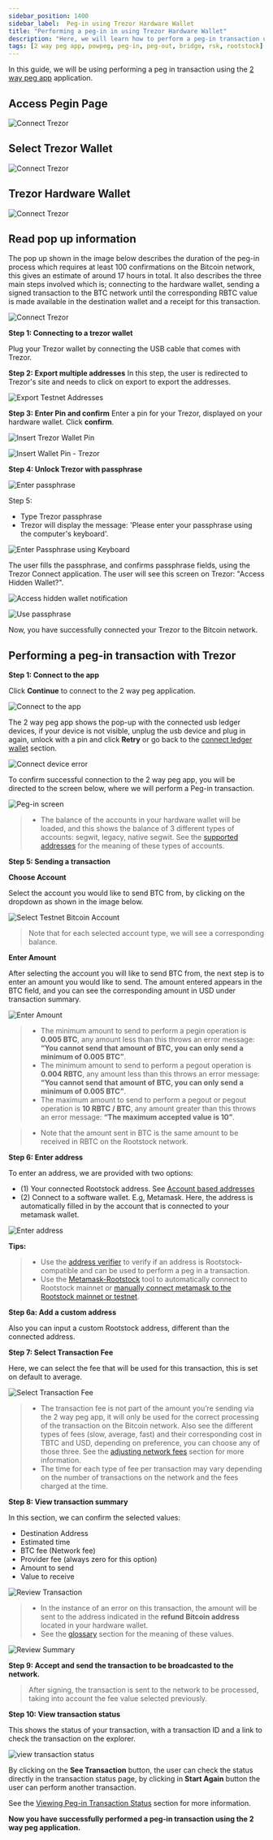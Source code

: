 ```yaml
---
sidebar_position: 1400
sidebar_label:  Peg-in using Trezor Hardware Wallet
title: "Performing a peg-in in using Trezor Hardware Wallet"
description: "Here, we will learn how to perform a peg-in transaction using the Trezor Hardware Wallet."
tags: [2 way peg app, powpeg, peg-in, peg-out, bridge, rsk, rootstock]
---
```


In this guide, we will be using performing a peg in transaction using the [2 way peg app](https://app.2wp.rootstock.io/) application.

## Access Pegin Page

![Connect Trezor](/img/resources/two-way-peg-app/pegin.png)

## Select Trezor Wallet

![Connect Trezor](/img/resources/two-way-peg-app/wallets.png)

## Trezor Hardware Wallet

![Connect Trezor](/img/resources/two-way-peg-app/pegin-connect-your-trezor.png)


## Read pop up information

The pop up shown in the image below describes the duration of the peg-in process which requires at least 100 confirmations on the Bitcoin network, this gives an estimate of around 17 hours in total. It also describes the three main steps involved which is; connecting to the hardware wallet, sending a signed transaction to the BTC network until the corresponding RBTC value is made available in the destination wallet and a receipt for this transaction.

![Connect Trezor](/img/resources/two-way-peg-app/pegin-popup.png)

**Step 1: Connecting to a trezor wallet**

Plug your Trezor wallet by connecting the USB cable that comes with Trezor.

**Step 2: Export multiple addresses**
In this step, the user is redirected to Trezor's site and needs to click on export to export the addresses. 

![Export Testnet Addresses](/img/resources/two-way-peg-app/34-export-testnet-addresses.png)

**Step 3: Enter Pin and confirm**
Enter a pin for your Trezor, displayed on your hardware wallet. Click **confirm**.

![Insert Trezor Wallet Pin](/img/resources/two-way-peg-app/35-insert-trezor-wallet-pin.png)

![Insert Wallet Pin - Trezor](/img/resources/two-way-peg-app/35a-insert-wallet-pin-trezor.png)

**Step 4: Unlock Trezor with passphrase**

![Enter passphrase](/img/resources/two-way-peg-app/36-enter-passphrase.png)

Step 5:
- Type Trezor passphrase
- Trezor will display the message: 'Please enter your passphrase using the computer's keyboard'.

![Enter Passphrase using Keyboard](/img/resources/two-way-peg-app/36a-enter-passphrase-keyboard.png)

The user fills the passphrase, and confirms passphrase fields, using the Trezor Connect application. The user will see this screen on Trezor: "Access Hidden Wallet?".

![Access hidden wallet notification](/img/resources/two-way-peg-app/37-access-hidden-wallet-notification.png)

![Use passphrase](/img/resources/two-way-peg-app/37a-use-passphrase.png)

Now, you have successfully connected your Trezor to the Bitcoin network.

## Performing a peg-in transaction with Trezor
 
**Step 1: Connect to the app**

Click **Continue** to connect to the 2 way peg application.

![Connect to the app](/img/resources/two-way-peg-app/pegin-trezor-connection.png)

The 2 way peg app shows the pop-up with the connected usb ledger devices, if your device is not visible, unplug the usb device and plug in again, unlock with a pin and click **Retry** or go back to the [connect ledger wallet](#ledger-hardware-wallet) section.

![Connect device error](/img/resources/two-way-peg-app/error-conecting-trezor.png)

To confirm successful connection to the 2 way peg app, you will be directed to the screen below, where we will perform a Peg-in transaction. 

![Peg-in screen](/img/resources/two-way-peg-app/pegin-transaction-page.png)

> - The balance of the accounts in your hardware wallet will be loaded, and this shows the balance of 3 different types of accounts: segwit, legacy, native segwit. See the [supported addresses](#supported-addresses) for the meaning of these types of accounts.

**Step 5: Sending a transaction**

**Choose Account**

Select the account you would like to send BTC from, by clicking on the dropdown as shown in the image below. 

![Select Testnet Bitcoin Account](/img/resources/two-way-peg-app/select-btc-account.png)

> Note that for each selected account type, we will see a corresponding balance.

**Enter Amount**

After selecting the account you will like to send BTC from, the next step is to enter an amount you would like to send. The amount entered appears in the BTC field, and you can see the corresponding amount in USD under transaction summary.

![Enter Amount](/img/resources/two-way-peg-app/enter-amount.png)

> - The minimum amount to send to perform a pegin operation is **0.005 BTC**, any amount less than this throws an error message: **“You cannot send that amount of BTC, you can only send a minimum of 0.005 BTC”**.
> - The minimum amount to send to perform a pegout operation is **0.004 RBTC**, any amount less than this throws an error message: **“You cannot send that amount of BTC, you can only send a minimum of 0.005 BTC”**.
> - The maximum amount to send to perform a pegout or pegout operation is **10 RBTC / BTC**, any amount greater than this throws an error message: **“The maximum accepted value is 10”**.

> - Note that the amount sent in BTC is the same amount to be received in RBTC on the Rootstock network.

**Step 6: Enter address**

To enter an address, we are provided with two options: 

- (1) Your connected Rootstock address. See [Account based addresses](/concepts/account-based-addresses/) 
- (2) Connect to a software wallet. E.g, Metamask. Here, the address is automatically filled in by the account that is connected to your metamask wallet.

![Enter address](/img/resources/two-way-peg-app/ledger-pegin-destination-address.png)

**Tips:**

> - Use the [address verifier](/developers/) to verify if an address is Rootstock-compatible and can be used to perform a peg in a transaction.
> - Use the [Metamask-Rootstock](https://metamask-landing.rifos.org/) tool to automatically connect to Rootstock mainnet or [manually connect metamask to the Rootstock mainnet or testnet](/developers/blockchain-essentials/browser/).

**Step 6a: Add a custom address**

Also you can input a custom Rootstock address, different than the connected address.
 
**Step 7: Select Transaction Fee**

Here, we can select the fee that will be used for this transaction, this is set on default to average.

![Select Transaction Fee](/img/resources/two-way-peg-app/select-pegin-fee.png)

> - The transaction fee is not part of the amount you’re sending via the 2 way peg app, it will only be used for the correct processing of the transaction on the Bitcoin network. Also see the different types of fees (slow, average, fast) and their corresponding cost in TBTC and USD, depending on preference, you can choose any of those three. See the [adjusting network fees](/resources/guides/two-way-peg-app/advanced-operations#adjusting-network-fees) section for more information. 
> - The time for each type of fee per transaction may vary depending on the number of transactions on the network and the fees charged at the time.

**Step 8: View transaction summary**

In this section, we can confirm the selected values:

- Destination Address
- Estimated time
- BTC fee (Network fee)
- Provider fee (always zero for this option)
- Amount to send
- Value to receive

![Review Transaction](/img/resources/two-way-peg-app/ledger-pegin-review-details.png)

> - In the instance of an error on this transaction, the amount will be sent to the address indicated in the **refund Bitcoin address** located in your hardware wallet.
> - See the [glossary](/resources/guides/two-way-peg-app/glossary/) section for the meaning of these values.

![Review Summary](/img/resources/two-way-peg-app/ledger-pegin-review-summary.png)


**Step 9: Accept and send the transaction to be broadcasted to the network.**


> After signing, the transaction is sent to the network to be processed, taking into account the fee value selected previously. 

**Step 10: View transaction status**

This shows the status of your transaction, with a transaction ID and a link to check the transaction on the explorer. 

![view transaction status](/img/resources/two-way-peg-app/ledger-pegin-tx-finished.png)

By clicking on the **See Transaction** button, the user can check the status directly in the transaction status page, by clicking in **Start Again** button the user can perform another transaction.

See the [Viewing Peg-in Transaction Status](/resources/guides/two-way-peg-app/pegin/status) section for more information. 

**Now you have successfully performed a peg-in transaction using the 2 way peg application.**